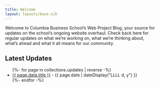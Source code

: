 ```yaml
---
title: Welcome
layout: layouts/base.njk
---
```


Welcome to Columbia Business School’s Web Project Blog, your source for updates on the school’s ongoing website overhaul. Check back here for regular updates on what we’re working on, what we’re thinking about, what’s ahead and what it all means for our community.

## Latest Updates

<ul class="listing">
{%- for page in collections.updates | reverse -%}
  <li>
    <a href="{{ page.url }}">{{ page.data.title }}</a> -
    <time datetime="{{ page.date }}">{{ page.date | dateDisplay("LLLL d, y") }}</time>
  </li>
{%- endfor -%}
</ul>